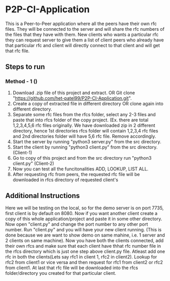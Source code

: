 # P2P-CI-Application

This is a Peer-to-Peer application where all the peers have their own rfc files. They will be connected to the server and will share the rfc numbers of the files that they have with them. New clients who wants a particular rfc they can request server to give them a list of client peers who already have that particular rfc and client will directly connect to that client and will get that rfc file.

## Steps to run

### Method - 1 ()
1. Download .zip file of this project and extract. OR Git clone "https://github.com/het-patel99/P2P-CI-Application.git".
2. Create a copy of extracted file in different directory OR clone again into different directory.
3. Separate some rfc files from the rfcs folder, select any 2-3 files and paste that into rfcs folder of the copy project. (Ex. there are total 1,2,3,4,5,6 rfc files originally. We have downloaded zip in 2 different directory, hence 1st directories rfcs folder will contain 1,2,3,4 rfc files and 2nd directories folder will have 5,6 rfc file. Remove accordingly.
4. Start the server by running "python3 server.py" from the src directory.
5. Start the client by running "python3 client.py" from the src directory. (Client-1)
6. Go to copy of this project and from the src directory run "python3 client.py" (Client-2)   
7. Now you can test all the funcitonalities ADD, LOOKUP, LIST ALL.
8. After requesting rfc from peers, the requested rfc file will be downloaded in rfcs directory of requested client's

## Additional Instructions 

Here we will be testing on the local, so for the demo server is on port 7735, first client is by default on 8080. Now if you want another client create a copy of this whole application/project and paste it in some other directory. Now open "client.py" and change the port number to any other port number. Run "client.py" and you will have your new client running. (This is done because we are want to show demo on same mahine, i.e. 1 server and 2 clients on same machine). Now you have both the clients connected, add their own rfcs and make sure that each client have thhat rfc number file in the rfcs directory which is just one step above client.py file. Atleast add one rfc in both the clients(Lets say rfc1 in client 1, rfc2 in client2). Lookup for rfc2 from client1 or vice versa and then request for rfc1 from client2 or rfc2 from client1. At last that rfc file will be downloaded into the rfcs folder/directory you created for that particular client.